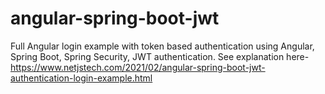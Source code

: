 # angular-spring-boot-jwt

Full Angular login example with token based authentication using Angular, Spring Boot, Spring Security, JWT authentication. 
See explanation here- https://www.netjstech.com/2021/02/angular-spring-boot-jwt-authentication-login-example.html
